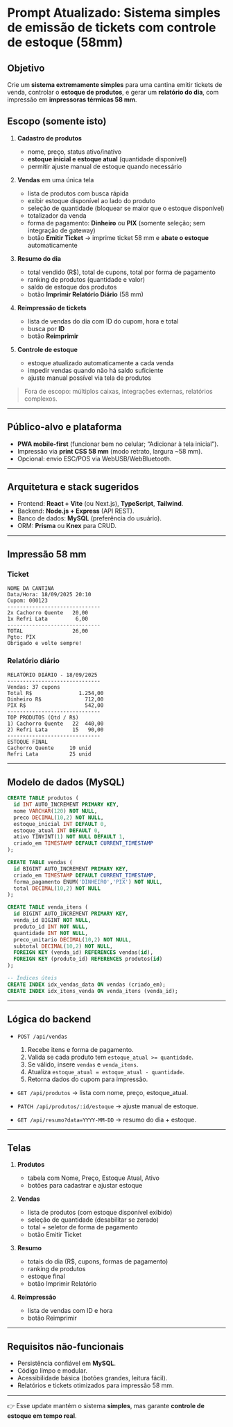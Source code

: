 # Prompt Atualizado: Sistema simples de emissão de tickets com controle de estoque (58mm)

## Objetivo
Crie um **sistema extremamente simples** para uma cantina emitir tickets de venda, controlar o **estoque de produtos**, e gerar um **relatório do dia**, com impressão em **impressoras térmicas 58 mm**.  

## Escopo (somente isto)
1. **Cadastro de produtos**
   - nome, preço, status ativo/inativo  
   - **estoque inicial e estoque atual** (quantidade disponível)  
   - permitir ajuste manual de estoque quando necessário  

2. **Vendas** em uma única tela
   - lista de produtos com busca rápida  
   - exibir estoque disponível ao lado do produto  
   - seleção de quantidade (bloquear se maior que o estoque disponível)  
   - totalizador da venda  
   - forma de pagamento: **Dinheiro** ou **PIX** (somente seleção; sem integração de gateway)  
   - botão **Emitir Ticket** → imprime ticket 58 mm e **abate o estoque** automaticamente  

3. **Resumo do dia**
   - total vendido (R$), total de cupons, total por forma de pagamento  
   - ranking de produtos (quantidade e valor)  
   - saldo de estoque dos produtos  
   - botão **Imprimir Relatório Diário** (58 mm)  

4. **Reimpressão de tickets**
   - lista de vendas do dia com ID do cupom, hora e total  
   - busca por **ID**  
   - botão **Reimprimir**  

5. **Controle de estoque**
   - estoque atualizado automaticamente a cada venda  
   - impedir vendas quando não há saldo suficiente  
   - ajuste manual possível via tela de produtos  

> Fora de escopo: múltiplos caixas, integrações externas, relatórios complexos.

---

## Público-alvo e plataforma
- **PWA mobile-first** (funcionar bem no celular; “Adicionar à tela inicial”).  
- Impressão via **print CSS 58 mm** (modo retrato, largura ~58 mm).  
- Opcional: envio ESC/POS via WebUSB/WebBluetooth.  

---

## Arquitetura e stack sugeridos
- Frontend: **React + Vite** (ou Next.js), **TypeScript**, **Tailwind**.  
- Backend: **Node.js + Express** (API REST).  
- Banco de dados: **MySQL** (preferência do usuário).  
- ORM: **Prisma** ou **Knex** para CRUD.  

---

## Impressão 58 mm
### Ticket
```
NOME DA CANTINA
Data/Hora: 18/09/2025 20:10
Cupom: 000123
------------------------------
2x Cachorro Quente   20,00
1x Refri Lata         6,00
------------------------------
TOTAL                26,00
Pgto: PIX
Obrigado e volte sempre!
```

### Relatório diário
```
RELATÓRIO DIÁRIO - 18/09/2025
------------------------------
Vendas: 37 cupons
Total R$               1.254,00
Dinheiro R$              712,00
PIX R$                   542,00
------------------------------
TOP PRODUTOS (Qtd / R$)
1) Cachorro Quente   22  440,00
2) Refri Lata        15   90,00
------------------------------
ESTOQUE FINAL
Cachorro Quente     10 unid
Refri Lata          25 unid
```

---

## Modelo de dados (MySQL)

```sql
CREATE TABLE produtos (
  id INT AUTO_INCREMENT PRIMARY KEY,
  nome VARCHAR(120) NOT NULL,
  preco DECIMAL(10,2) NOT NULL,
  estoque_inicial INT DEFAULT 0,
  estoque_atual INT DEFAULT 0,
  ativo TINYINT(1) NOT NULL DEFAULT 1,
  criado_em TIMESTAMP DEFAULT CURRENT_TIMESTAMP
);

CREATE TABLE vendas (
  id BIGINT AUTO_INCREMENT PRIMARY KEY,
  criado_em TIMESTAMP DEFAULT CURRENT_TIMESTAMP,
  forma_pagamento ENUM('DINHEIRO','PIX') NOT NULL,
  total DECIMAL(10,2) NOT NULL
);

CREATE TABLE venda_itens (
  id BIGINT AUTO_INCREMENT PRIMARY KEY,
  venda_id BIGINT NOT NULL,
  produto_id INT NOT NULL,
  quantidade INT NOT NULL,
  preco_unitario DECIMAL(10,2) NOT NULL,
  subtotal DECIMAL(10,2) NOT NULL,
  FOREIGN KEY (venda_id) REFERENCES vendas(id),
  FOREIGN KEY (produto_id) REFERENCES produtos(id)
);

-- Índices úteis
CREATE INDEX idx_vendas_data ON vendas (criado_em);
CREATE INDEX idx_itens_venda ON venda_itens (venda_id);
```

---

## Lógica do backend
- `POST /api/vendas`  
  1. Recebe itens e forma de pagamento.  
  2. Valida se cada produto tem `estoque_atual >= quantidade`.  
  3. Se válido, insere `vendas` e `venda_itens`.  
  4. Atualiza `estoque_atual = estoque_atual - quantidade`.  
  5. Retorna dados do cupom para impressão.  

- `GET /api/produtos` → lista com nome, preço, estoque_atual.  
- `PATCH /api/produtos/:id/estoque` → ajuste manual de estoque.  
- `GET /api/resumo?data=YYYY-MM-DD` → resumo do dia + estoque.  

---

## Telas
1. **Produtos**  
   - tabela com Nome, Preço, Estoque Atual, Ativo  
   - botões para cadastrar e ajustar estoque  

2. **Vendas**  
   - lista de produtos (com estoque disponível exibido)  
   - seleção de quantidade (desabilitar se zerado)  
   - total + seletor de forma de pagamento  
   - botão Emitir Ticket  

3. **Resumo**  
   - totais do dia (R$, cupons, formas de pagamento)  
   - ranking de produtos  
   - estoque final  
   - botão Imprimir Relatório  

4. **Reimpressão**  
   - lista de vendas com ID e hora  
   - botão Reimprimir  

---

## Requisitos não-funcionais
- Persistência confiável em **MySQL**.  
- Código limpo e modular.  
- Acessibilidade básica (botões grandes, leitura fácil).  
- Relatórios e tickets otimizados para impressão 58 mm.  

---

👉 Esse update mantém o sistema **simples**, mas garante **controle de estoque em tempo real**.
